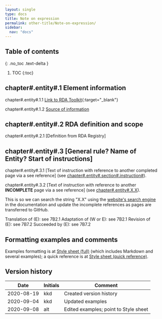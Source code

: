 ```yaml
---
layout: single
type: docs
title: Note on expression
permalink: other-title/Note-on-expression/
sidebar:
  nav: "docs"
---
```


## Table of contents
{: .no_toc .text-delta }

1. TOC
{:toc}

## chapter#.entity#.1 Element information

<a name="chapter#.entity#.1.1">chapter#.entity#.1.1</a> [Link to RDA Toolkit](https://linktotoolkit){:target="_blank"}

<a name="chapter#.entity#.1.2">chapter#.entity#.1.2</a> [Source of information](/DCRMR/chaptername/)

## chapter#.entity#.2 RDA definition and scope

<a name="chapter#.entity#.2.1">chapter#.entity#.2.1</a> [Definition from RDA Registry]

## chapter#.entity#.3 [General rule?  Name of Entity?  Start of instructions]

<a name="chapter#.entity#.3.1">chapter#.entity#.3.1</a> [Text of instruction with reference to another completed page via a see reference]  (see [chapter#.entity#.section#.instruction#](/DCRMR/chapter-name/Name-of-entity-featured-on-the-page/#chapter#.entity#.section#.instruction#)).

<a name="chapter#.entity#.3.2">chapter#.entity#.3.2</a> [Text of instruction with reference to another **INCOMPLETE** page via a see reference]  (see [chapter#.entity#.X.X](/DCRMR/chapter-name/Name-of-entity-featured-on-the-page/#chapter#.entity#.X.X)).  

This is so we can search the string "X.X" using the [website's search engine](https://rbms-bsc.github.io/DCRMR/Search/) in the documentation and update the incomplete references as pages are transferred to GitHub.

Translation of (E): see 7B2.1
Adaptation of (W or E): see 7B2.1
Revision of (E): see 7B7.2
Succeeded by (E): see 7B7.2

## Formatting examples and comments

Examples formatting is at [Style sheet (full)](https://github.com/rbms-bsc/DCRMR/wiki/Style-sheet-(full)) (which includes Markdown and several examples); a quick reference is at [Style sheet (quick reference)](https://github.com/rbms-bsc/DCRMR/wiki/Style-sheet-(quick-reference)).

## Version history
| Date | Initials | Comment |
| ---| ---| ---|
| 2020-08-19 |kkd | Created version history |
| 2020-09-04| kkd | Updated examples |
|2020-09-08|alt|Edited examples; point to Style sheet|